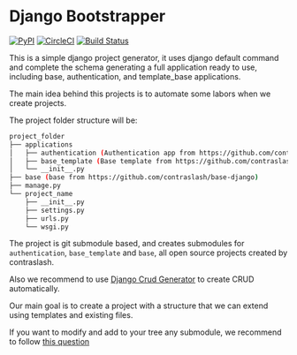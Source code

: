# Django Bootstrapper

[![PyPI](https://img.shields.io/pypi/v/django-bootstrapper.svg)](https://pypi.org/project/django-bootstrapper)
[![CircleCI](https://circleci.com/gh/contraslash/django-bootstrapper.svg?style=svg)](https://circleci.com/gh/contraslash/django-bootstrapper)
[![Build Status](https://travis-ci.org/contraslash/django-bootstrapper.svg?branch=master)](https://travis-ci.org/contraslash/django-bootstrapper)

This is a simple django project generator, it uses django default command and complete the schema generating a full application ready to use, including base, authentication, and template_base applications.

The main idea behind this projects is to automate some labors when we create projects.

The project folder structure will be:

```bash
project_folder
├── applications
│   ├── authentication (Authentication app from https://github.com/contraslash/authentication-django)
│   ├── base_template (Base template from https://github.com/contraslash/template_cdn_bootstrap)
│   └── __init__.py
├── base (base from https://github.com/contraslash/base-django)
├── manage.py
└── project_name
    ├── __init__.py
    ├── settings.py
    ├── urls.py
    └── wsgi.py

```

The project is git submodule based, and creates submodules for `authentication`, `base_template` and `base`, 
all open source projects  created by contraslash.

Also we recommend to use [Django Crud Generator](https://django-crud-generator.readthedocs.io/en/latest/) to create CRUD
automatically.

Our main goal is to create a project with a structure that we can extend using templates and existing files.
 
If you want to modify and add to your tree any submodule, we recommend to follow [this question](https://stackoverflow.com/questions/1260748/how-do-i-remove-a-submodule) 
